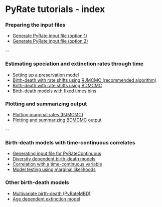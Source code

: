 # PyRate tutorials - index


### Preparing the input files
* [Generate PyRate input file (option 1)](https://github.com/dsilvestro/PyRate/blob/master/tutorials/pyrate_tutorial_1.md#generate-pyrate-input-file-option-1)  
* [Generate PyRate input file (option 2)](https://github.com/dsilvestro/PyRate/blob/master/tutorials/pyrate_tutorial_1.md#generate-pyrate-input-file-option-2)  

--
### Estimating speciation and extinction rates through time
* [Setting up a preservation model](https://github.com/dsilvestro/PyRate/blob/master/tutorials/pyrate_tutorial_1.md#defining-the-preservation-model)
* [Birth-death with rate shifts using RJMCMC (recommended algorithm)](https://github.com/dsilvestro/PyRate/blob/master/tutorials/pyrate_tutorial_3.md#estimate-rate-variation-using-reversible-jump-mcmc)
* [Birth-death with rate shifts using BDMCMC](https://github.com/dsilvestro/PyRate/blob/master/tutorials/pyrate_tutorial_1.md#estimation-of-speciation-and-extinction-rates-through-time)
* [Birth-death models with fixed times bins](https://github.com/dsilvestro/PyRate/blob/master/tutorials/pyrate_tutorial_1.md#speciation-and-extinction-rates-within-fixed-time-bins)

### Plotting and summarizing output
* [Plotting marginal rates (RJMCMC)](https://github.com/dsilvestro/PyRate/blob/master/tutorials/pyrate_tutorial_3.md#plot-rates-through-time-and-rate-shifts)
* [Plotting and summarizing BDMCMC output](https://github.com/dsilvestro/PyRate/blob/master/tutorials/pyrate_tutorial_1.md#summarize-the-results)

--
### Birth-death models with time-continuous correlates
* [Generating input file for PyRateContinuous](https://github.com/dsilvestro/PyRate/blob/master/tutorials/pyrate_tutorial_2.md#generate-input-file-for-pyratecontinuous)
* [Diversity dependent birth-death models](https://github.com/dsilvestro/PyRate/blob/master/tutorials/pyrate_tutorial_2.md#diversity-dependent-birth-death-models)
* [Correlation with a time-continuous variable](https://github.com/dsilvestro/PyRate/blob/master/tutorials/pyrate_tutorial_2.md#correlation-with-a-time-continuous-variable)
* [Model testing using marginal likelihoods](https://github.com/dsilvestro/PyRate/blob/master/tutorials/pyrate_tutorial_2.md#model-testing-using-thermodynamic-integration-ti)

### Other birth-death models
* [Multivariate birth-death (PyRateMBD)](https://github.com/dsilvestro/PyRate/blob/master/tutorials/pyrate_tutorial_4.md#multivariate-birth-death-models-this-tutorial-is-work-in-progress)
* [Age dependent extinction model](https://github.com/dsilvestro/PyRate/blob/master/tutorials/pyrate_tutorial_4.md#age-dependent-extinction-ade-model)










